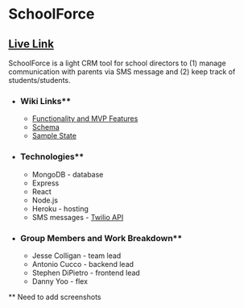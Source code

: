 # SchoolForce

## [Live Link](https://school-force.herokuapp.com/)

SchoolForce is a light CRM tool for school directors to (1) manage communication with parents via SMS message and (2) keep track of students/students.

* ### Wiki Links**
  * [Functionality and MVP Features](https://github.com/jcolla-holla/SchoolForce/wiki/MVP-Features)
  * [Schema](https://github.com/jcolla-holla/SchoolForce/wiki/Schema)
  * [Sample State](https://github.com/jcolla-holla/SchoolForce/wiki/Sample-State)


* ### Technologies**
  * MongoDB - database
  * Express
  * React
  * Node.js
  * Heroku - hosting
  * SMS messages - [Twilio API](https://www.twilio.com/docs/usage/api)

* ### Group Members and Work Breakdown**
  * Jesse Colligan - team lead
  * Antonio Cucco - backend lead
  * Stephen DiPietro - frontend lead
  * Danny Yoo - flex
  
 ** Need to add screenshots

